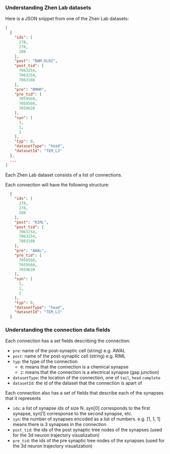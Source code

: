 ### Understanding Zhen Lab datasets


Here is a JSON snippet from one of the Zhen Lab datasets:
```json
[
  {
    "ids": [
      278,
      278,
      280
    ],
    "post": "BWM-DL02",
    "post_tid": [
      7063254,
      7063254,
      7063108
    ],
    "pre": "RMHR",
    "pre_tid": [
      7059560,
      7059560,
      7059620
    ],
    "syn": [
      1,
      1,
      1
    ],
    "typ": 0,
    "datasetType": "head",
    "datasetId": "TEM_L3"
  },
  ...
]
```
Each Zhen Lab dataset consists of a list of connections.

Each connection will have the following structure:

```json
  {
    "ids": [
      278,
      278,
      280
    ],
    "post": "RIML",
    "post_tid": [
      7063254,
      7063254,
      7063108
    ],
    "pre": "AWAL",
    "pre_tid": [
      7059560,
      7059560,
      7059620
    ],
    "syn": [
      1,
      1,
      1
    ],
    "typ": 0,
    "datasetType": "head",
    "datasetId": "TEM_L3"
  }
```

### Understanding the connection data fields

Each connection has a set fields describing the connection:
- ```pre```: name of the post-synaptic cell (string) e.g. AWAL
- ```post```: name of the post-synaptic cell (string) e.g. RIML
- ```typ```: the type of the connection
    - ```0```: means that the connection is a chemical synapse
    - ```2```: means that the connection is a electrical synapse (gap junction)
- ```datasetType```:  the location of the connection, one of ```tail```, ```head``` ```complete```
- ```datasetId```: the id of the dataset that the connection is apart of 

Each connection also has a set of fields that describe each of the synapses that it represents
- ```ids```:  a list of synapse ids of size N.  syn[0] corresponds to the first synapse, syn[1] corresponse to the second synapse, etc.
- ```syn```: the number of synapses encoded as a list of numbers.  e.g. [1, 1, 1] means there is 3 synapses in the connection
- ```post_tid```: the ids of the post synaptic tree nodes of the synapses (used for the 3d neuron trajectory visualization)
- ```pre_tid```: the ids of the pre synaptic tree nodes of the synapses (used for the 3d neuron trajectory visualization)
